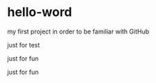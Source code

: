 # hello-word
my first project in order to be familiar with GitHub

just for test

just for fun

just for fun